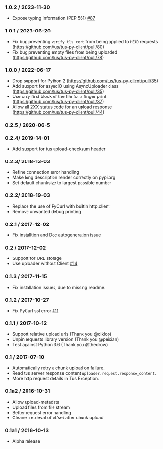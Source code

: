 ### 1.0.2 / 2023-11-30

- Expose typing information (PEP 561) [#87](https://github.com/tus/tus-py-client/issues/87)

### 1.0.1 / 2023-06-20

- Fix bug preventing `verify_tls_cert` from being applied to `HEAD` requests (https://github.com/tus/tus-py-client/pull/80)
- Fix bug preventing empty files from being uploaded (https://github.com/tus/tus-py-client/pull/78)

### 1.0.0 / 2022-06-17

- Drop support for Python 2 (https://github.com/tus/tus-py-client/pull/35)
- Add support for asyncIO using AsyncUploader class (https://github.com/tus/tus-py-client/pull/35)
- Use only first block of the file for a finger print (https://github.com/tus/tus-py-client/pull/37)
- Allow all 2XX status code for an upload response (https://github.com/tus/tus-py-client/pull/44)

### 0.2.5 / 2020-06-5

### 0.2.4/ 2019-14-01

- Add support for tus upload-checksum header

### 0.2.3/ 2018-13-03

- Refine connection error handling
- Make long description render correctly on pypi.org
- Set default chunksize to largest possible number

### 0.2.2/ 2018-19-03

- Replace the use of PyCurl with builtin http.client
- Remove unwanted debug printing

### 0.2.1 / 2017-12-02

- Fix installtion and Doc autogeneration issue

### 0.2 / 2017-12-02

- Support for URL storage
- Use uploader without Client [#14](https://github.com/tus/tus-py-client/issues/14)

### 0.1.3 / 2017-11-15

- Fix installation issues, due to missing readme.

### 0.1.2 / 2017-10-27

- Fix PyCurl ssl error [#11](https://github.com/tus/tus-py-client/issues/11)

### 0.1.1 / 2017-10-12

- Support relative upload urls (Thank you @ciklop)
- Unpin requests library version (Thank you @peixian)
- Test against Python 3.6 (Thank you @thedrow)

### 0.1 / 2017-07-10

- Automatically retry a chunk upload on failure.
- Read tus server response content `uploader.request.response_content`.
- More http request details in Tus Exception.

### 0.1a2 / 2016-10-31

- Allow upload-metadata
- Upload files from file stream
- Better request error handling
- Cleaner retrieval of offset after chunk upload

### 0.1a1 / 2016-10-13

- Alpha release
